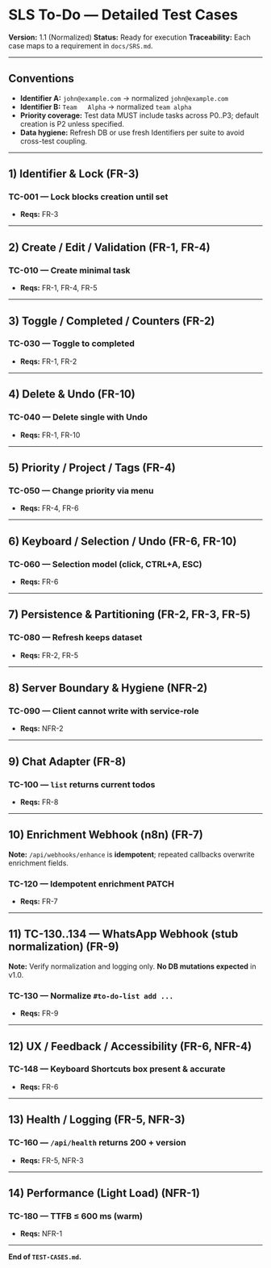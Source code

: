 # SLS To-Do — Detailed Test Cases

**Version:** 1.1 (Normalized)
**Status:** Ready for execution
**Traceability:** Each case maps to a requirement in `docs/SRS.md`.

---

## Conventions

* **Identifier A:** `john@example.com` → normalized `john@example.com`
* **Identifier B:** `Team   Alpha` → normalized `team alpha`
* **Priority coverage:** Test data MUST include tasks across P0..P3; default creation is P2 unless specified.
* **Data hygiene:** Refresh DB or use fresh Identifiers per suite to avoid cross-test coupling.

---

## 1) Identifier & Lock (FR-3)

### **TC-001 — Lock blocks creation until set**
* **Reqs:** FR-3

---

## 2) Create / Edit / Validation (FR-1, FR-4)

### **TC-010 — Create minimal task**
* **Reqs:** FR-1, FR-4, FR-5

---

## 3) Toggle / Completed / Counters (FR-2)

### **TC-030 — Toggle to completed**
* **Reqs:** FR-1, FR-2

---

## 4) Delete & Undo (FR-10)

### **TC-040 — Delete single with Undo**
* **Reqs:** FR-1, FR-10

---

## 5) Priority / Project / Tags (FR-4)

### **TC-050 — Change priority via menu**
* **Reqs:** FR-4, FR-6

---

## 6) Keyboard / Selection / Undo (FR-6, FR-10)

### **TC-060 — Selection model (click, CTRL+A, ESC)**
* **Reqs:** FR-6

---

## 7) Persistence & Partitioning (FR-2, FR-3, FR-5)

### **TC-080 — Refresh keeps dataset**
* **Reqs:** FR-2, FR-5

---

## 8) Server Boundary & Hygiene (NFR-2)

### **TC-090 — Client cannot write with service-role**
* **Reqs:** NFR-2

---

## 9) Chat Adapter (FR-8)

### **TC-100 — `list` returns current todos**
* **Reqs:** FR-8

---

## 10) Enrichment Webhook (n8n) (FR-7)

**Note:** `/api/webhooks/enhance` is **idempotent**; repeated callbacks overwrite enrichment fields.

### **TC-120 — Idempotent enrichment PATCH**
* **Reqs:** FR-7

---

## 11) TC-130..134 — WhatsApp Webhook (stub normalization) (FR-9)

**Note:** Verify normalization and logging only. **No DB mutations expected** in v1.0.

### **TC-130 — Normalize `#to-do-list add ...`**
* **Reqs:** FR-9

---

## 12) UX / Feedback / Accessibility (FR-6, NFR-4)

### **TC-148 — Keyboard Shortcuts box present & accurate**
* **Reqs:** FR-6

---

## 13) Health / Logging (FR-5, NFR-3)

### **TC-160 — `/api/health` returns 200 + version**
* **Reqs:** FR-5, NFR-3

---

## 14) Performance (Light Load) (NFR-1)

### **TC-180 — TTFB ≤ 600 ms (warm)**
* **Reqs:** NFR-1

---

**End of `TEST-CASES.md`.**
